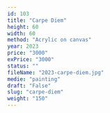 ```yaml
---
id: 103
title: "Carpe Diem"
height: 60
width: 60
method: "Acrylic on canvas"
year: 2023
price: "3000"
exPrice: "3000"
status: ""
fileName: "2023-carpe-diem.jpg"
medie: "painting"
draft: "False"
slug: "carpe-diem"
weight: "150"
---
```

